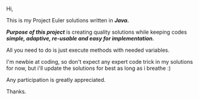 Hi,

This is my Project Euler solutions written in ***Java.***

***Purpose of this project*** is creating quality solutions while keeping codes ***simple, adaptive, re-usable and easy for implementation.***

All you need to do is just execute methods with needed variables.

I'm newbie at coding, so don't expect any expert code trick in my solutions for now, but i'll update the solutions for best as long as i breathe :)

Any participation is greatly appreciated.

Thanks.
